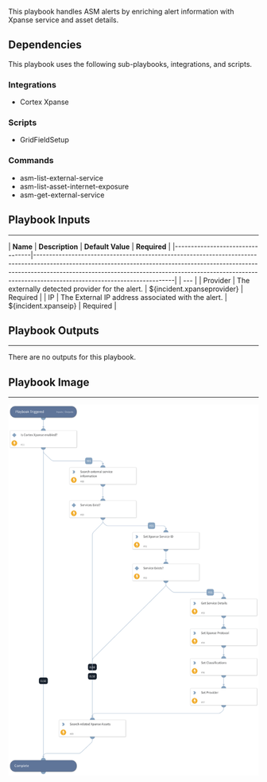 This playbook handles ASM alerts by enriching alert information with Xpanse service and asset details.

## Dependencies

This playbook uses the following sub-playbooks, integrations, and scripts.

### Integrations

* Cortex Xpanse

### Scripts

* GridFieldSetup

### Commands

* asm-list-external-service
* asm-list-asset-internet-exposure
* asm-get-external-service

## Playbook Inputs

---

| **Name**                        | **Description**                                                                                                                                                                                                                                                                      | **Default Value** | **Required** |
|---------------------------------|--------------------------------------------------------------------------------------------------------------------------------------------------------------------------------------------------------------------------------------------------------------------------------------|  | --- |
| Provider                        | The externally detected provider for the alert.                                                                                                                                                                                                                                      | ${incident.xpanseprovider} | Required |
| IP                              | The External IP address associated with the alert.                                                                                                                                                                                                                                   | ${incident.xpanseip} | Required |

## Playbook Outputs

---
There are no outputs for this playbook.

## Playbook Image

---

![Xpanse - Alert Self-Enrichment](../doc_files/Xpanse_-_Alert_Self-Enrichment.png)